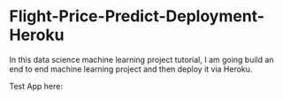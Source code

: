 # Flight-Price-Predict-Deployment-Heroku

In this data science machine learning project tutorial, I am going build an end to end machine learning project and then deploy it via Heroku.

Test App here: 
